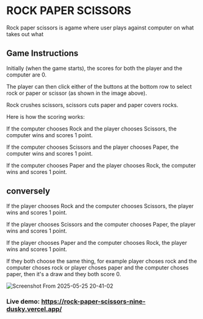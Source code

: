 # ROCK PAPER SCISSORS
Rock paper scissors is agame where user plays against computer on what takes out what

## Game Instructions

Initially (when the game starts), the scores for both the player and the computer are 0.

The player can then click either of the buttons at the bottom row to select rock or paper or scissor (as shown in the image above).

Rock crushes scissors, scissors cuts paper and paper covers rocks.

Here is how the scoring works:

If the computer chooses Rock and the player chooses Scissors, the computer wins and scores 1 point.

If the computer chooses Scissors and the player chooses Paper, the computer wins and scores 1 point.

If the computer chooses Paper and the player chooses Rock, the computer wins and scores 1 point.

## conversely

If the player chooses Rock and the computer chooses Scissors, the player wins and scores 1 point.

If the player chooses Scissors and the computer chooses Paper, the player wins and scores 1 point.

If the player chooses Paper and the computer chooses Rock, the player wins and scores 1 point.

If they both choose the same thing, for example player choses rock and the computer choses rock or player choses paper and the computer choses paper, then it's a draw and they both score 0.

![Screenshot From 2025-05-25 20-41-02](https://github.com/user-attachments/assets/1f4ea142-f0fe-423e-9db5-b314fe92383a)

### Live demo: https://rock-paper-scissors-nine-dusky.vercel.app/



